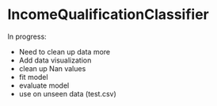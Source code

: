 # IncomeQualificationClassifier

In progress:

- Need to clean up data more
- Add data visualization
- clean up Nan values
- fit model
- evaluate model
- use on unseen data (test.csv)
